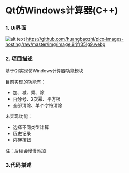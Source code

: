 # Qt仿Windows计算器(C++)
### 1. Ui界面
![alt text](image-1.png)
https://github.com/huangbaozhi/picx-images-hosting/raw/master/img/image.9rjfr35lg9.webp
### 2. 项目描述
基于Qt实现仿Windows计算器功能模块

目前实现的功能有：
- 加、减、乘、除
- 百分号、2次幂、平方根
- 全部清除、单个字符清除

未实现功能：
- 选择不同类型计算
- 历史记录
- 内存按钮

注：后续会慢慢添加

### 3.代码描述

